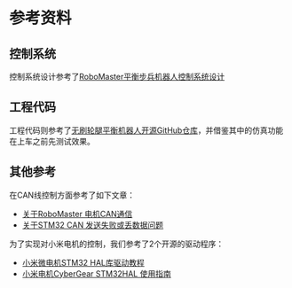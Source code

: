 # 参考资料
## 控制系统
控制系统设计参考了[RoboMaster平衡步兵机器人控制系统设计](https://zhuanlan.zhihu.com/p/563048952)

## 工程代码
工程代码则参考了[无刷轮腿平衡机器人开源GitHub仓库](https://github.com/Skythinker616/foc-wheel-legged-robot/tree/master)，并借鉴其中的仿真功能在上车之前先测试效果。

## 其他参考
在CAN线控制方面参考了如下文章：
- [关于RoboMaster 电机CAN通信](https://sourcelizi.github.io/201912/robomaster-motor-can/)
- [关于STM32 CAN 发送失败或丢数据问题](https://juejin.cn/post/7207973807776350263)


为了实现对小米电机的控制，我们参考了2个开源的驱动程序：
- [小米微电机STM32 HAL库驱动教程](https://blog.csdn.net/m0_53802226/article/details/132941275)
- [小米电机CyberGear STM32HAL 使用指南](https://blog.csdn.net/zdYukino/article/details/133505453)